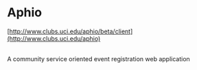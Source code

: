 # Aphio

[http://www.clubs.uci.edu/aphio/beta/client](http://www.clubs.uci.edu/aphio)

<br/>A community service oriented event registration web application
